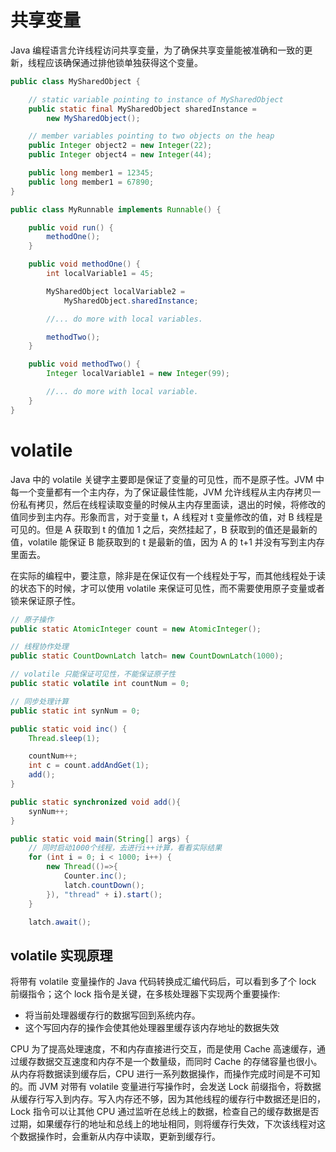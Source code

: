 # 共享变量

Java 编程语言允许线程访问共享变量，为了确保共享变量能被准确和一致的更新，线程应该确保通过排他锁单独获得这个变量。

```java
public class MySharedObject {

    // static variable pointing to instance of MySharedObject
    public static final MySharedObject sharedInstance =
        new MySharedObject();

    // member variables pointing to two objects on the heap
    public Integer object2 = new Integer(22);
    public Integer object4 = new Integer(44);

    public long member1 = 12345;
    public long member1 = 67890;
}

public class MyRunnable implements Runnable() {

    public void run() {
        methodOne();
    }

    public void methodOne() {
        int localVariable1 = 45;

        MySharedObject localVariable2 =
            MySharedObject.sharedInstance;

        //... do more with local variables.

        methodTwo();
    }

    public void methodTwo() {
        Integer localVariable1 = new Integer(99);

        //... do more with local variable.
    }
}
```

# volatile

Java 中的 volatile 关键字主要即是保证了变量的可见性，而不是原子性。JVM 中每一个变量都有一个主内存，为了保证最佳性能，JVM 允许线程从主内存拷贝一份私有拷贝，然后在线程读取变量的时候从主内存里面读，退出的时候，将修改的值同步到主内存。形象而言，对于变量 t，A 线程对 t 变量修改的值，对 B 线程是可见的。但是 A 获取到 t 的值加 1 之后，突然挂起了，B 获取到的值还是最新的值，volatile 能保证 B 能获取到的 t 是最新的值，因为 A 的 t+1 并没有写到主内存里面去。

在实际的编程中，要注意，除非是在保证仅有一个线程处于写，而其他线程处于读的状态下的时候，才可以使用 volatile 来保证可见性，而不需要使用原子变量或者锁来保证原子性。

```java
// 原子操作
public static AtomicInteger count = new AtomicInteger();

// 线程协作处理
public static CountDownLatch latch= new CountDownLatch(1000);

// volatile 只能保证可见性，不能保证原子性
public static volatile int countNum = 0;

// 同步处理计算
public static int synNum = 0;

public static void inc() {
    Thread.sleep(1);

    countNum++;
    int c = count.addAndGet(1);
    add();
}

public static synchronized void add(){
    synNum++;
}

public static void main(String[] args) {
    // 同时启动1000个线程，去进行i++计算，看看实际结果
    for (int i = 0; i < 1000; i++) {
        new Thread(()=>{
            Counter.inc();
            latch.countDown();
        }), "thread" + i).start();
    }

    latch.await();
```

## volatile 实现原理

将带有 volatile 变量操作的 Java 代码转换成汇编代码后，可以看到多了个 lock 前缀指令；这个 lock 指令是关键，在多核处理器下实现两个重要操作:

- 将当前处理器缓存行的数据写回到系统内存。
- 这个写回内存的操作会使其他处理器里缓存该内存地址的数据失效

CPU 为了提高处理速度，不和内存直接进行交互，而是使用 Cache 高速缓存，通过缓存数据交互速度和内存不是一个数量级，而同时 Cache 的存储容量也很小。从内存将数据读到缓存后，CPU 进行一系列数据操作，而操作完成时间是不可知的。而 JVM 对带有 volatile 变量进行写操作时，会发送 Lock 前缀指令，将数据从缓存行写入到内存。写入内存还不够，因为其他线程的缓存行中数据还是旧的，Lock 指令可以让其他 CPU 通过监听在总线上的数据，检查自己的缓存数据是否过期，如果缓存行的地址和总线上的地址相同，则将缓存行失效，下次该线程对这个数据操作时，会重新从内存中读取，更新到缓存行。
